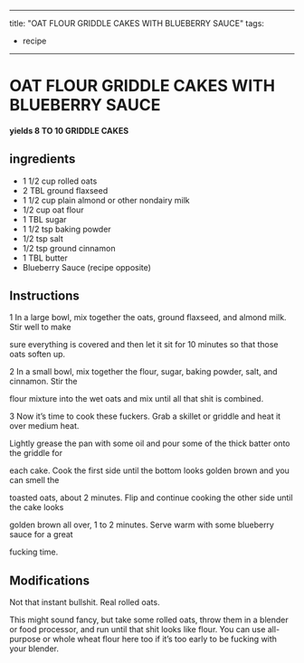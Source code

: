 

---
title: "OAT FLOUR GRIDDLE CAKES WITH BLUEBERRY SAUCE"
tags:
  - recipe
---
# OAT FLOUR GRIDDLE CAKES WITH BLUEBERRY SAUCE



#### yields  8 TO 10 GRIDDLE CAKES


## ingredients
* 1 1/2 cup rolled oats 
* 2 TBL ground flaxseed 
* 1 1/2 cup plain almond or other nondairy milk 
* 1/2 cup oat flour 
* 1 TBL sugar 
* 1 1/2 tsp baking powder 
* 1/2 tsp salt 
* 1/2 tsp ground cinnamon 
* 1 TBL butter 
* Blueberry Sauce (recipe opposite) 



## Instructions
1 In a large bowl, mix together the oats, ground flaxseed, and almond milk. Stir well to make

sure everything is covered and then let it sit for 10 minutes so that those oats soften up.

2 In a small bowl, mix together the flour, sugar, baking powder, salt, and cinnamon. Stir the

flour mixture into the wet oats and mix until all that shit is combined.

3 Now it’s time to cook these fuckers. Grab a skillet or griddle and heat it over medium heat.

Lightly grease the pan with some oil and pour some of the thick batter onto the griddle for

each cake. Cook the first side until the bottom looks golden brown and you can smell the

toasted oats, about 2 minutes. Flip and continue cooking the other side until the cake looks

golden brown all over, 1 to 2 minutes. Serve warm with some blueberry sauce for a great

fucking time.



## Modifications
Not that instant bullshit. Real rolled oats.

 This might sound fancy, but take some rolled oats, throw them in a blender or food processor, and run until that shit looks like flour. You can use all-purpose or whole wheat flour here too if it’s too early to be fucking with your blender.




